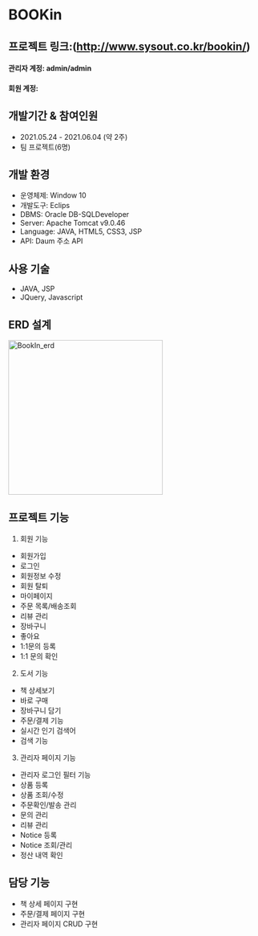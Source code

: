 # BOOKin

## 프로젝트 링크:(http://www.sysout.co.kr/bookin/)
#### 관리자 계정: admin/admin
#### 회원 계정: 

## 개발기간 & 참여인원
- 2021.05.24 - 2021.06.04 (약 2주)
- 팀 프로젝트(6명)

## 개발 환경
- 운영체제: Window 10
- 개발도구: Eclips
- DBMS: Oracle DB-SQLDeveloper
- Server: Apache Tomcat v9.0.46
- Language: JAVA, HTML5, CSS3, JSP
- API: Daum 주소 API

## 사용 기술
- JAVA, JSP
- JQuery, Javascript

## ERD 설계
<img width="308" alt="BookIn_erd" src="https://user-images.githubusercontent.com/72031018/134619483-4982763e-2181-4506-b6e8-b5434114eebb.png">

## 프로젝트 기능
1. 회원 기능
- 회원가입
- 로그인
- 회원정보 수정
- 회원 탈퇴
- 마이페이지
- 주문 목록/배송조회
- 리뷰 관리
- 장바구니
- 좋아요
- 1:1문의 등록
- 1:1 문의 확인

2. 도서 기능
- 책 상세보기
- 바로 구매
- 장바구니 담기
- 주문/결제 기능
- 실시간 인기 검색어
- 검색 기능

3. 관리자 페이지 기능
- 관리자 로그인 필터 기능
- 상품 등록
- 상품 조회/수정
- 주문확인/발송 관리
- 문의 관리
- 리뷰 관리
- Notice 등록
- Notice 조회/관리
- 정산 내역 확인


## 담당 기능
- 책 상세 페이지 구현
- 주문/결제 페이지 구현
- 관리자 페이지 CRUD 구현


